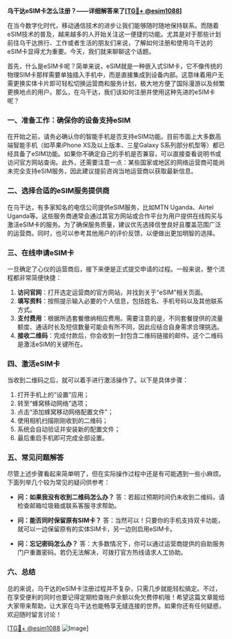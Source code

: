 **乌干达eSIM卡怎么注册？——详细解答来了[[TG💪+ @esim1088](https://t.me/s/esim1088)]**

在当今数字化时代，移动通信技术的进步让我们能够随时随地保持联系。而随着eSIM技术的普及，越来越多的人开始关注这一便捷的功能。尤其是对于那些计划前往乌干达旅行、工作或者生活的朋友们来说，了解如何注册和使用乌干达的eSIM卡显得尤为重要。今天，我们就来聊聊这个话题。

首先，什么是eSIM卡呢？简单来说，eSIM就是一种嵌入式SIM卡，它不像传统的物理SIM卡那样需要单独插入手机中，而是直接集成到设备内部。这意味着用户无需更换实体卡片即可轻松切换运营商和服务计划，极大地方便了国际漫游以及频繁更换地点的用户。那么，在乌干达，我们该如何注册并使用这种先进的eSIM卡呢？

### **一、准备工作：确保你的设备支持eSIM**
在开始之前，请务必确认你的智能手机是否支持eSIM功能。目前市面上大多数高端智能手机（如苹果iPhone XS及以上版本、三星Galaxy S系列部分机型等）都已经具备了eSIM功能。如果你不确定自己的手机是否兼容，可以直接查看说明书或访问官方网站查询。此外，还需要注意一点：某些国家或地区的网络运营商可能尚未完全支持eSIM服务，因此建议提前咨询当地运营商以获取最新信息。

### **二、选择合适的eSIM服务提供商**
在乌干达，有多家知名的电信公司提供eSIM服务，比如MTN Uganda、Airtel Uganda等。这些服务商通常会通过其官方网站或合作平台为用户提供在线购买与激活eSIM卡的服务。为了确保服务质量，建议优先选择信誉良好且覆盖范围广泛的运营商。同时，也可以参考其他用户的评价反馈，以便做出更加明智的选择。

### **三、在线申请eSIM卡**
一旦确定了心仪的运营商后，接下来便是正式提交申请的过程。一般来说，整个流程都非常简便快捷：

1. **访问官网**：打开选定运营商的官方网站，并找到关于“eSIM”相关页面。
2. **填写资料**：按照提示输入必要的个人信息，包括姓名、手机号码以及其他联系方式。
3. **支付费用**：根据所选套餐缴纳相应费用。需要注意的是，不同套餐提供的流量额度、通话时长及短信数量可能会有所不同，因此应结合自身需求合理挑选。
4. **接收二维码**：完成付款后，你会收到一封包含二维码链接的邮件。这个二维码是激活eSIM的关键所在。

### **四、激活eSIM卡**
当收到二维码之后，就可以着手进行激活操作了。以下是具体步骤：

1. 打开手机上的“设置”应用；
2. 转至“蜂窝移动网络”选项；
3. 点击“添加蜂窝移动网络配置文件”；
4. 使用相机扫描刚刚收到的二维码；
5. 系统会自动验证并安装新的配置文件；
6. 最后重启手机即可完成全部设置。

### **五、常见问题解答**
尽管上述步骤看起来简单明了，但在实际操作过程中还是有可能遇到一些小麻烦。下面列举几个较为常见的疑问供参考：

- **问：如果我没有收到二维码怎么办？**
  答：若超过预期时间仍未收到二维码，请检查邮箱垃圾箱或联系客服寻求帮助。

- **问：能否同时保留原有SIM卡？**
  答：当然可以！只要你的手机支持双卡功能，就可以一边保留原有的实体SIM卡，另一边则启用eSIM卡。

- **问：忘记密码怎么办？**
  答：大多数情况下，你可以通过运营商提供的自助服务门户重置密码。若仍无法解决，可拨打官方热线请求人工协助。

### **六、总结**
总的来说，乌干达的eSIM卡注册过程并不复杂，只需几步就能轻松搞定。不过，在享受便利的同时也要记得定期检查账户余额以免欠费停机哦！希望这篇文章能给大家带来帮助，让大家在乌干达也能畅享无缝连接的世界。如果你还有任何疑惑，欢迎随时留言讨论！

[[TG💪+ @esim1088](https://t.me/s/esim1088) ![Image](https://i.postimg.cc/4NQfJmqS/Snipaste-2025-05-13-00-14-12.png)]